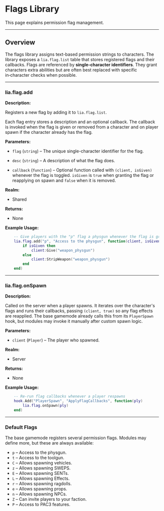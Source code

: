 # Flags Library

This page explains permission flag management.

---

## Overview

The flags library assigns text-based permission strings to characters. The library exposes a `lia.flag.list` table that stores registered flags and their callbacks. Flags are referenced by **single-character identifiers**. They grant characters extra abilities but are often best replaced with specific in‑character checks when possible.

---

### lia.flag.add

**Description:**

Registers a new flag by adding it to `lia.flag.list`.

Each flag entry stores a description and an optional callback. The callback is invoked when the flag is given or removed from a character and on player spawn if the character already has the flag.

**Parameters:**

* `flag` (`string`) – The unique single-character identifier for the flag.


* `desc` (`string`) – A description of what the flag does.


* `callback` (`function`) – Optional function called with `(client, isGiven)` whenever the flag is toggled. `isGiven` is `true` when granting the flag or reapplying on spawn and `false` when it is removed.


**Realm:**

* Shared


**Returns:**

* None


**Example Usage:**

```lua
    -- Give players with the "p" flag a physgun whenever the flag is granted.
    lia.flag.add("p", "Access to the physgun", function(client, isGiven)
        if isGiven then
            client:Give("weapon_physgun")
        else
            client:StripWeapon("weapon_physgun")
        end
    end)
```

---

### lia.flag.onSpawn

**Description:**

Called on the server when a player spawns. It iterates over the character's flags and runs
their callbacks, passing `(client, true)` so any flag effects are reapplied. The base
gamemode already calls this from its `PlayerSpawn` hook, but modules may invoke it manually
after custom spawn logic.

**Parameters:**

* `client` (`Player`) – The player who spawned.


**Realm:**

* Server


**Returns:**

* None


**Example Usage:**

```lua
    -- Re-run flag callbacks whenever a player respawns
    hook.Add("PlayerSpawn", "ApplyFlagCallbacks", function(ply)
        lia.flag.onSpawn(ply)
    end)
```

---

### Default Flags

The base gamemode registers several permission flags. Modules may define more,
but these are always available:

* `p` – Access to the physgun.
* `t` – Access to the toolgun.
* `C` – Allows spawning vehicles.
* `z` – Allows spawning SWEPS.
* `E` – Allows spawning SENTs.
* `L` – Allows spawning Effects.
* `r` – Allows spawning ragdolls.
* `e` – Allows spawning props.
* `n` – Allows spawning NPCs.
* `Z` – Can invite players to your faction.
* `P` – Access to PAC3 features.
